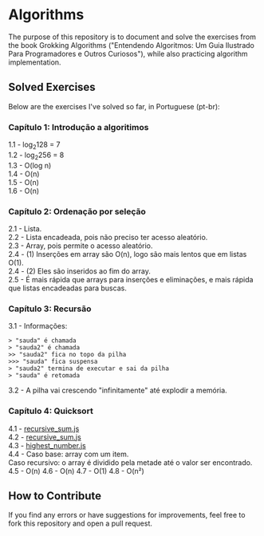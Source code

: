 # Algorithms

The purpose of this repository is to document and solve the exercises from the book Grokking Algorithms ("Entendendo Algoritmos: Um Guia Ilustrado Para Programadores e Outros Curiosos"), while also practicing algorithm implementation.

## Solved Exercises

Below are the exercises I've solved so far, in Portuguese (pt-br):

### Capítulo 1: Introdução a algoritimos
1.1 - log<sub>2</sub>128 = 7<br>
1.2 - log<sub>2</sub>256 = 8<br>
1.3 - O(log n)<br>
1.4 - O(n)<br>
1.5 - O(n)<br>
1.6 - O(n)<br>

### Capítulo 2: Ordenação por seleção
2.1 - Lista.<br>
2.2 - Lista encadeada, pois não preciso ter acesso aleatório.<br>
2.3 - Array, pois permite o acesso aleatório.<br>
2.4 - (1) Inserções em array são O(n), logo são mais lentos que em listas O(1).<br>
2.4 - (2) Eles são inseridos ao fim do array.<br>
2.5 - É mais rápida que arrays para inserções e eliminações, e mais rápida que listas encadeadas para buscas.<br>

### Capítulo 3: Recursão
3.1 - Informações:
```
> "sauda" é chamada
> "sauda2" é chamada
>> "sauda2" fica no topo da pilha
>>> "sauda" fica suspensa
> "sauda2" termina de executar e sai da pilha
> "sauda" é retomada
```
3.2 - A pilha vai crescendo "infinitamente" até explodir a memória.

### Capítulo 4: Quicksort
4.1 - [recursive_sum.js](./src/recursive_sum.js)<br>
4.2 - [recursive_sum.js](./src/recursive_sum.js)<br>
4.3 - [highest_number.js](./src/highest_number.js)<br>
4.4 - Caso base: array com um item.<br>
Caso recursivo: o array é dividido pela metade até o valor ser encontrado.<br>
4.5 - O(n)
4.6 - O(n)
4.7 - O(1)
4.8 - O(n²)

## How to Contribute
If you find any errors or have suggestions for improvements, feel free to fork this repository and open a pull request.
